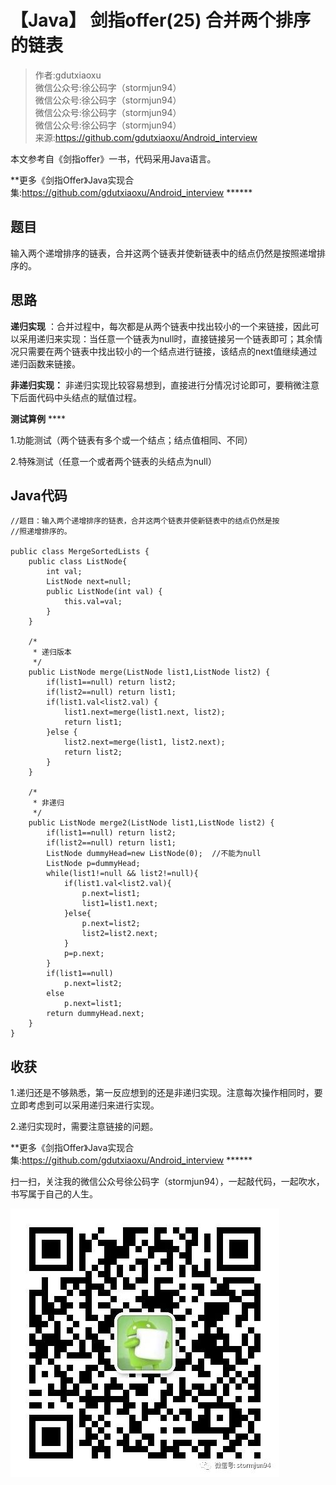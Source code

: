# 【Java】 剑指offer(25) 合并两个排序的链表  
  
> 作者:gdutxiaoxu<br/> 微信公众号:徐公码字（stormjun94）<br/>微信公众号:徐公码字（stormjun94）<br/>微信公众号:徐公码字（stormjun94）<br/>微信公众号:徐公码字（stormjun94）<br/>来源:https://github.com/gdutxiaoxu/Android_interview

本文参考自《剑指offer》一书，代码采用Java语言。

**更多《剑指Offer》Java实现合集:https://github.com/gdutxiaoxu/Android_interview ******

## 题目

输入两个递增排序的链表，合并这两个链表并使新链表中的结点仍然是按照递增排序的。

## 思路

**递归实现**
：合并过程中，每次都是从两个链表中找出较小的一个来链接，因此可以采用递归来实现：当任意一个链表为null时，直接链接另一个链表即可；其余情况只需要在两个链表中找出较小的一个结点进行链接，该结点的next值继续通过递归函数来链接。

**非递归实现：** 非递归实现比较容易想到，直接进行分情况讨论即可，要稍微注意下后面代码中头结点的赋值过程。

**测试算例** ****

1.功能测试（两个链表有多个或一个结点；结点值相同、不同）

2.特殊测试（任意一个或者两个链表的头结点为null）

## **Java代码**

    
    
    //题目：输入两个递增排序的链表，合并这两个链表并使新链表中的结点仍然是按
    //照递增排序的。
    
    public class MergeSortedLists {
    	public class ListNode{
    		int val;
    		ListNode next=null;
    		public ListNode(int val) {
    			this.val=val;
    		}		
    	}
        
    	/*
    	 * 递归版本
    	 */
        public ListNode merge(ListNode list1,ListNode list2) {
        	if(list1==null)	return list2;
        	if(list2==null)	return list1;
        	if(list1.val<list2.val) {
        		list1.next=merge(list1.next, list2);
        		return list1;
        	}else {
        		list2.next=merge(list1, list2.next);
        		return list2;
        	}
        }
        
        /*
         * 非递归
         */
        public ListNode merge2(ListNode list1,ListNode list2) {
        	if(list1==null)	return list2;
        	if(list2==null)	return list1;
        	ListNode dummyHead=new ListNode(0);  //不能为null
        	ListNode p=dummyHead;
        	while(list1!=null && list2!=null){
                if(list1.val<list2.val){
                    p.next=list1;
                    list1=list1.next;
                }else{
                    p.next=list2;
                    list2=list2.next;
                }
                p=p.next;
            }
        	if(list1==null)
        		p.next=list2;
        	else
        		p.next=list1;
        	return dummyHead.next;
        }
    }
    

## **收获**

1.递归还是不够熟悉，第一反应想到的还是非递归实现。注意每次操作相同时，要立即考虑到可以采用递归来进行实现。

2.递归实现时，需要注意链接的问题。

**更多《剑指Offer》Java实现合集:https://github.com/gdutxiaoxu/Android_interview ******

扫一扫，关注我的微信公众号徐公码字（stormjun94），一起敲代码，一起吹水，书写属于自己的人生。

![](https://raw.githubusercontent.com/gdutxiaoxu/blog_pic/master/offer/20200722234908.png)